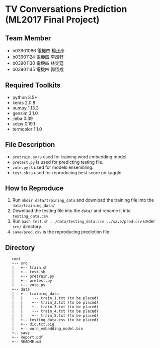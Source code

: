 # TV  Conversations Prediction (ML2017 Final Project)

## Team Member

* b03901086 電機四 楊正彥
* b03901124 電機四 李昂軒
* b03901130 電機四 林奕廷
* b03901145 電機四 郭恆成


## Required Toolkits

* python 3.5+
* keras 2.0.8
* numpy 1.13.3
* gensim 3.1.0
* jieba 0.39
* scipy 0.19.1
* termcolor 1.1.0

## File Description

* `pretrain.py` is used for training word embedding model.
* `pretest.py` is used for predicting testing file.
* `vote.py` is used for models ensembling.
* `test.sh` is used for reproducing best score on kaggle.

## How to Reproduce

1. Run `mkdir data/training_data` and download the training file into the `data/training_data/`
2. Download the testing file into the `data/` and rename it into `testing_data.csv`
3. Run `bash test.sh ../data/testing_data.csv ../save/pred.csv` under `src/` directory.
4. `save/pred.csv` is the reproducing prediction file.

## Directory 

```
   root
   +-- src
   |   +-- train.sh
   |   +-- test.sh
   |   +-- pretrain.py
   |   +-- pretest.py
   |   +-- vote.py
   +-- data
   |   +-- training_data
   |   |    +-- train_1.txt (to be placed) 
   |   |    +-- train_2.txt (to be placed) 
   |   |    +-- train_3.txt (to be placed) 
   |   |    +-- train_4.txt (to be placed) 
   |   |    +-- train_5.txt (to be placed) 
   |   +-- testing_data.csv (to be placed)
   |   +-- dic.txt.big
   |   +-- word_embedding_model.bin
   +-- save
   +-- Report.pdf
   +-- README.md
```
